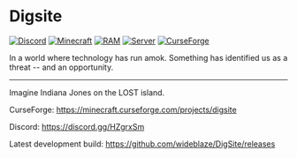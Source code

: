 # Digsite
[![Discord](https://img.shields.io/discord/351089390036058112.svg)](https://discord.gg/HZgrxSm)
[![Minecraft](https://img.shields.io/badge/Available%20for%20Minecraft-1.12.2-red.svg)](https://minecraft.curseforge.com/projects/digsite)
[![RAM](https://img.shields.io/badge/Minimum%20RAM-4GB-red.svg)](https://minecraft.curseforge.com/projects/digsite)
[![Server](https://img.shields.io/badge/Server%20File-Not%20Yet-red.svg)](https://minecraft.curseforge.com/projects/digsite)
[![CurseForge](http://cf.way2muchnoise.eu/full_320550_downloads.svg)](https://minecraft.curseforge.com/projects/digsite)



In a world where technology has run amok. Something has identified us as a threat -- and an opportunity.

---

Imagine Indiana Jones on the LOST island.

CurseForge: https://minecraft.curseforge.com/projects/digsite

Discord: https://discord.gg/HZgrxSm

Latest development build: https://github.com/wideblaze/DigSite/releases